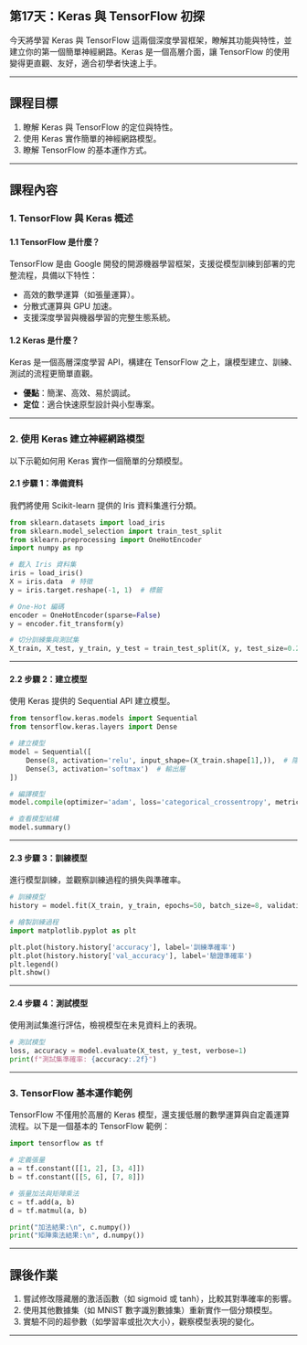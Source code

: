 ## 第17天：Keras 與 TensorFlow 初探

今天將學習 Keras 與 TensorFlow 這兩個深度學習框架，瞭解其功能與特性，並建立你的第一個簡單神經網路。Keras 是一個高層介面，讓 TensorFlow 的使用變得更直觀、友好，適合初學者快速上手。

---

## **課程目標**
1. 瞭解 Keras 與 TensorFlow 的定位與特性。  
2. 使用 Keras 實作簡單的神經網路模型。  
3. 瞭解 TensorFlow 的基本運作方式。

---

## **課程內容**

### **1. TensorFlow 與 Keras 概述**

#### **1.1 TensorFlow 是什麼？**
TensorFlow 是由 Google 開發的開源機器學習框架，支援從模型訓練到部署的完整流程，具備以下特性：  
- 高效的數學運算（如張量運算）。  
- 分散式運算與 GPU 加速。  
- 支援深度學習與機器學習的完整生態系統。

#### **1.2 Keras 是什麼？**
Keras 是一個高層深度學習 API，構建在 TensorFlow 之上，讓模型建立、訓練、測試的流程更簡單直觀。  
- **優點**：簡潔、高效、易於調試。  
- **定位**：適合快速原型設計與小型專案。

---

### **2. 使用 Keras 建立神經網路模型**

以下示範如何用 Keras 實作一個簡單的分類模型。

#### **2.1 步驟 1：準備資料**
我們將使用 Scikit-learn 提供的 Iris 資料集進行分類。

```python
from sklearn.datasets import load_iris
from sklearn.model_selection import train_test_split
from sklearn.preprocessing import OneHotEncoder
import numpy as np

# 載入 Iris 資料集
iris = load_iris()
X = iris.data  # 特徵
y = iris.target.reshape(-1, 1)  # 標籤

# One-Hot 編碼
encoder = OneHotEncoder(sparse=False)
y = encoder.fit_transform(y)

# 切分訓練集與測試集
X_train, X_test, y_train, y_test = train_test_split(X, y, test_size=0.2, random_state=42)
```

---

#### **2.2 步驟 2：建立模型**
使用 Keras 提供的 Sequential API 建立模型。

```python
from tensorflow.keras.models import Sequential
from tensorflow.keras.layers import Dense

# 建立模型
model = Sequential([
    Dense(8, activation='relu', input_shape=(X_train.shape[1],)),  # 隱藏層
    Dense(3, activation='softmax')  # 輸出層
])

# 編譯模型
model.compile(optimizer='adam', loss='categorical_crossentropy', metrics=['accuracy'])

# 查看模型結構
model.summary()
```

---

#### **2.3 步驟 3：訓練模型**
進行模型訓練，並觀察訓練過程的損失與準確率。

```python
# 訓練模型
history = model.fit(X_train, y_train, epochs=50, batch_size=8, validation_split=0.2, verbose=1)

# 繪製訓練過程
import matplotlib.pyplot as plt

plt.plot(history.history['accuracy'], label='訓練準確率')
plt.plot(history.history['val_accuracy'], label='驗證準確率')
plt.legend()
plt.show()
```

---

#### **2.4 步驟 4：測試模型**
使用測試集進行評估，檢視模型在未見資料上的表現。

```python
# 測試模型
loss, accuracy = model.evaluate(X_test, y_test, verbose=1)
print(f"測試集準確率: {accuracy:.2f}")
```

---

### **3. TensorFlow 基本運作範例**

TensorFlow 不僅用於高層的 Keras 模型，還支援低層的數學運算與自定義運算流程。以下是一個基本的 TensorFlow 範例：

```python
import tensorflow as tf

# 定義張量
a = tf.constant([[1, 2], [3, 4]])
b = tf.constant([[5, 6], [7, 8]])

# 張量加法與矩陣乘法
c = tf.add(a, b)
d = tf.matmul(a, b)

print("加法結果:\n", c.numpy())
print("矩陣乘法結果:\n", d.numpy())
```

---

## **課後作業**

1. 嘗試修改隱藏層的激活函數（如 sigmoid 或 tanh），比較其對準確率的影響。  
2. 使用其他數據集（如 MNIST 數字識別數據集）重新實作一個分類模型。  
3. 實驗不同的超參數（如學習率或批次大小），觀察模型表現的變化。

---
